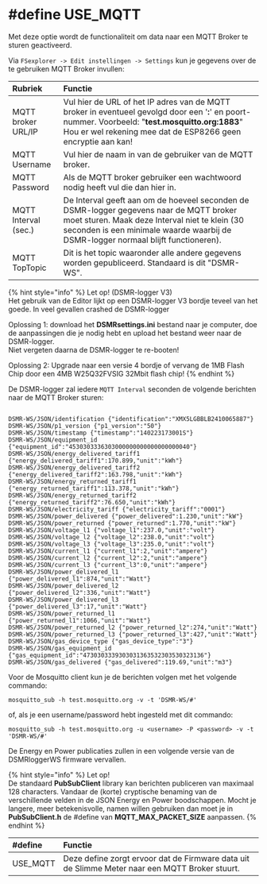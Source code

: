 # \#define USE\_MQTT

Met deze optie wordt de functionaliteit om data naar een MQTT Broker te sturen geactiveerd.

Via `FSexplorer -> Edit instellingen -> Settings` kun je gegevens over de te gebruiken MQTT Broker invullen:

| Rubriek | Functie |
| :--- | :--- |
| MQTT broker URL/IP |  Vul hier de URL of het IP adres van de MQTT broker in eventueel gevolgd door een '**:**' en poort-nummer. Voorbeeld: "**test.mosquitto.org:1883**" Hou er wel rekening mee dat de ESP8266 geen encryptie aan kan! |
| MQTT Username |  Vul hier de naam in van de gebruiker van de MQTT broker. |
| MQTT Password |  Als de MQTT broker gebruiker een wachtwoord nodig heeft vul die dan hier in. |
| MQTT Interval \(sec.\) |  De Interval geeft aan om de hoeveel seconden de DSMR-logger gegevens naar de MQTT broker moet sturen. Maak deze Interval niet te klein \(30 seconden is een minimale waarde waarbij de DSMR-logger normaal blijft functioneren\). |
| MQTT TopTopic |  Dit is het topic waaronder alle andere gegevens worden gepubliceerd. Standaard is dit "DSMR-WS". |

{% hint style="info" %}
Let op!     \(DSMR-logger V3\)    
Het gebruik van de Editor lijkt op een DSMR-logger V3 bordje teveel van het goede. In veel gevallen crashed de DSMR-logger    
  
Oplossing 1: download het **DSMRsettings.ini** bestand naar je computer, doe de aanpassingen die je nodig hebt en upload het bestand weer naar de DSMR-logger.  
 Niet vergeten daarna de DSMR-logger te re-booten!    
  
Oplossing 2: Upgrade naar een versie 4 bordje of vervang de 1MB Flash Chip door een 4MB W25Q32FVSIG 32Mbit flash chip!
{% endhint %}

De DSMR-logger zal iedere `MQTT Interval` seconden de volgende berichten naar de MQTT Broker sturen:

```text

DSMR-WS/JSON/identification {"identification":"XMX5LGBBLB2410065887"}
DSMR-WS/JSON/p1_version {"p1_version":"50"}
DSMR-WS/JSON/timestamp {"timestamp":"140223173001S"}
DSMR-WS/JSON/equipment_id {"equipment_id":"4530303336303000000000000000000040"}
DSMR-WS/JSON/energy_delivered_tariff1 {"energy_delivered_tariff1":170.899,"unit":"kWh"}
DSMR-WS/JSON/energy_delivered_tariff2 {"energy_delivered_tariff2":163.798,"unit":"kWh"}
DSMR-WS/JSON/energy_returned_tariff1 {"energy_returned_tariff1":113.378,"unit":"kWh"}
DSMR-WS/JSON/energy_returned_tariff2 {"energy_returned_tariff2":76.650,"unit":"kWh"}
DSMR-WS/JSON/electricity_tariff {"electricity_tariff":"0001"}
DSMR-WS/JSON/power_delivered {"power_delivered":1.230,"unit":"kW"}
DSMR-WS/JSON/power_returned {"power_returned":1.770,"unit":"kW"}
DSMR-WS/JSON/voltage_l1 {"voltage_l1":237.0,"unit":"volt"}
DSMR-WS/JSON/voltage_l2 {"voltage_l2":238.0,"unit":"volt"}
DSMR-WS/JSON/voltage_l3 {"voltage_l3":235.0,"unit":"volt"}
DSMR-WS/JSON/current_l1 {"current_l1":2,"unit":"ampere"}
DSMR-WS/JSON/current_l2 {"current_l2":2,"unit":"ampere"}
DSMR-WS/JSON/current_l3 {"current_l3":0,"unit":"ampere"}
DSMR-WS/JSON/power_delivered_l1 {"power_delivered_l1":874,"unit":"Watt"}
DSMR-WS/JSON/power_delivered_l2 {"power_delivered_l2":336,"unit":"Watt"}
DSMR-WS/JSON/power_delivered_l3 {"power_delivered_l3":17,"unit":"Watt"}
DSMR-WS/JSON/power_returned_l1 {"power_returned_l1":1066,"unit":"Watt"}
DSMR-WS/JSON/power_returned_l2 {"power_returned_l2":274,"unit":"Watt"}
DSMR-WS/JSON/power_returned_l3 {"power_returned_l3":427,"unit":"Watt"}
DSMR-WS/JSON/gas_device_type {"gas_device_type":"3"}
DSMR-WS/JSON/gas_equipment_id {"gas_equipment_id":"4730303339303031363532303530323136"}
DSMR-WS/JSON/gas_delivered {"gas_delivered":119.69,"unit":"m3"}

```

Voor de Mosquitto client kun je de berichten volgen met het volgende commando:

`mosquitto_sub -h test.mosquitto.org -v -t 'DSMR-WS/#'`

of, als je een username/password hebt ingesteld met dit commando:

`mosquitto_sub -h test.mosquitto.org -u <username> -P <password> -v -t 'DSMR-WS/#'`

 De Energy en Power publicaties zullen in een volgende versie van de DSMRloggerWS firmware vervallen.

{% hint style="info" %}
Let op!  
De standaard **PubSubClient** library kan berichten publiceren van maximaal 128 characters. Vandaar de \(korte\) cryptische benaming van de verschillende velden in de JSON Energy en Power boodschappen. Mocht je langere, meer betekenisvolle, namen willen gebruiken dan moet je in **PubSubClient.h** de \#define van **MQTT\_MAX\_PACKET\_SIZE** aanpassen.
{% endhint %}

| \#define | Functie |
| :--- | :--- |
| USE\_MQTT | Deze define zorgt ervoor dat de Firmware data uit de Slimme Meter naar een MQTT Broker stuurt. |

